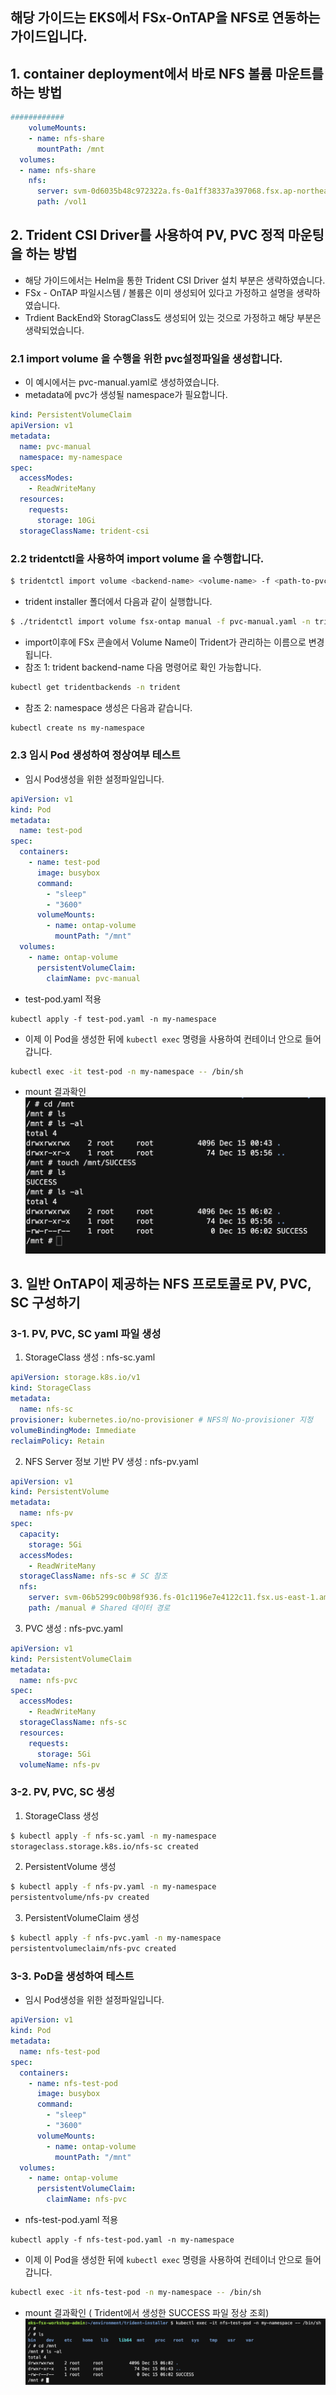 ## 해당 가이드는 EKS에서 FSx-OnTAP을 NFS로 연동하는 가이드입니다.

## 1. container deployment에서 바로 NFS 볼륨 마운트를 하는 방법

``` yaml
############
    volumeMounts:
    - name: nfs-share
      mountPath: /mnt
  volumes:
  - name: nfs-share
    nfs:
      server: svm-0d6035b48c972322a.fs-0a1ff38337a397068.fsx.ap-northeast-2.amazonaws.com
      path: /vol1
```

## 2. Trident CSI Driver를 사용하여 PV, PVC 정적 마운팅을 하는 방법
- 해당 가이드에서는 Helm을 통한 Trident CSI Driver 설치 부분은 생략하였습니다.
- FSx - OnTAP 파일시스템 / 볼륨은 이미 생성되어 있다고 가정하고 설명을 생략하였습니다.
- Trdient BackEnd와 StoragClass도 생성되어 있는 것으로 가정하고 해당 부분은 생략되었습니다.

### 2.1 import volume 을 수행을 위한 pvc설정파일을 생성합니다.
- 이 예시에서는 pvc-manual.yaml로 생성하였습니다.
- metadata에 pvc가 생성될 namespace가 필요합니다.
```yaml
kind: PersistentVolumeClaim
apiVersion: v1
metadata:
  name: pvc-manual
  namespace: my-namespace
spec:
  accessModes:
    - ReadWriteMany
  resources:
    requests:
      storage: 10Gi
  storageClassName: trident-csi
```
### 2.2 tridentctl을 사용하여 import volume 을 수행합니다.

```sh
$ tridentctl import volume <backend-name> <volume-name> -f <path-to-pvc-file> -n <trident_namespace>
```

- trident installer 폴더에서 다음과 같이 실행합니다.
```sh
$ ./tridentctl import volume fsx-ontap manual -f pvc-manual.yaml -n trident
```
- import이후에 FSx 콘솔에서 Volume Name이 Trident가 관리하는 이름으로 변경됩니다.
- 참조 1: trident backend-name 다음 명령어로 확인 가능합니다.
```sh
kubectl get tridentbackends -n trident
```

- 참조 2: namespace 생성은 다음과 같습니다.
```sh
kubectl create ns my-namespace
```

### 2.3 임시 Pod 생성하여 정상여부 테스트
- 임시 Pod생성을 위한 설정파일입니다.
```yaml
apiVersion: v1
kind: Pod 
metadata:
  name: test-pod
spec:
  containers:
    - name: test-pod
      image: busybox
      command: 
        - "sleep"
        - "3600"
      volumeMounts:
        - name: ontap-volume
          mountPath: "/mnt"
  volumes:  
    - name: ontap-volume
      persistentVolumeClaim:
        claimName: pvc-manual
```
- test-pod.yaml 적용
```
kubectl apply -f test-pod.yaml -n my-namespace
```

- 이제 이 Pod을 생성한 뒤에 `kubectl exec` 명령을 사용하여 컨테이너 안으로 들어갑니다.

```sh
kubectl exec -it test-pod -n my-namespace -- /bin/sh
```

- mount 결과확인
![success](images/success.png)


## 3. 일반 OnTAP이 제공하는 NFS 프로토콜로 PV, PVC, SC 구성하기

### 3-1. PV, PVC, SC yaml 파일 생성
1. StorageClass 생성 : nfs-sc.yaml 
```yaml
apiVersion: storage.k8s.io/v1
kind: StorageClass
metadata: 
  name: nfs-sc
provisioner: kubernetes.io/no-provisioner # NFS의 No-provisioner 지정
volumeBindingMode: Immediate
reclaimPolicy: Retain
```

2. NFS Server 정보 기반 PV 생성 : nfs-pv.yaml
```yaml
apiVersion: v1
kind: PersistentVolume
metadata:
  name: nfs-pv
spec:
  capacity: 
    storage: 5Gi
  accessModes:
    - ReadWriteMany
  storageClassName: nfs-sc # SC 참조 
  nfs:
    server: svm-06b5299c00b98f936.fs-01c1196e7e4122c11.fsx.us-east-1.amazonaws.com # NFS 서버 IP
    path: /manual # Shared 데이터 경로
```

3. PVC 생성 : nfs-pvc.yaml

```yaml
apiVersion: v1 
kind: PersistentVolumeClaim
metadata: 
  name: nfs-pvc
spec:
  accessModes:
    - ReadWriteMany
  storageClassName: nfs-sc
  resources:
    requests:
      storage: 5Gi
  volumeName: nfs-pv
```

### 3-2. PV, PVC, SC 생성
1. StorageClass 생성
```sh
$ kubectl apply -f nfs-sc.yaml -n my-namespace
storageclass.storage.k8s.io/nfs-sc created
```

2. PersistentVolume 생성
```sh
$ kubectl apply -f nfs-pv.yaml -n my-namespace
persistentvolume/nfs-pv created
```

3. PersistentVolumeClaim 생성
```sh
$ kubectl apply -f nfs-pvc.yaml -n my-namespace
persistentvolumeclaim/nfs-pvc created
```

### 3-3. PoD을 생성하여 테스트

- 임시 Pod생성을 위한 설정파일입니다.
```yaml
apiVersion: v1
kind: Pod 
metadata:
  name: nfs-test-pod
spec:
  containers:
    - name: nfs-test-pod
      image: busybox
      command: 
        - "sleep"
        - "3600"
      volumeMounts:
        - name: ontap-volume
          mountPath: "/mnt"
  volumes:  
    - name: ontap-volume
      persistentVolumeClaim:
        claimName: nfs-pvc
```

- nfs-test-pod.yaml 적용
```
kubectl apply -f nfs-test-pod.yaml -n my-namespace
```

- 이제 이 Pod을 생성한 뒤에 `kubectl exec` 명령을 사용하여 컨테이너 안으로 들어갑니다.

```sh
kubectl exec -it nfs-test-pod -n my-namespace -- /bin/sh
```

- mount 결과확인 ( Trident에서 생성한 SUCCESS 파일 정상 조회)
![success](images/success2.png)